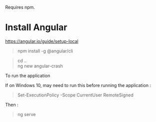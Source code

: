
Requires npm.

# Install Angular
https://angular.io/guide/setup-local

> npm install -g @angular/cli

> cd .. \
> ng new angular-crash

To run the application

If on Windows 10, may need to run this before running the application :
> Set-ExecutionPolicy -Scope CurrentUser  RemoteSigned

Then :
> ng serve






